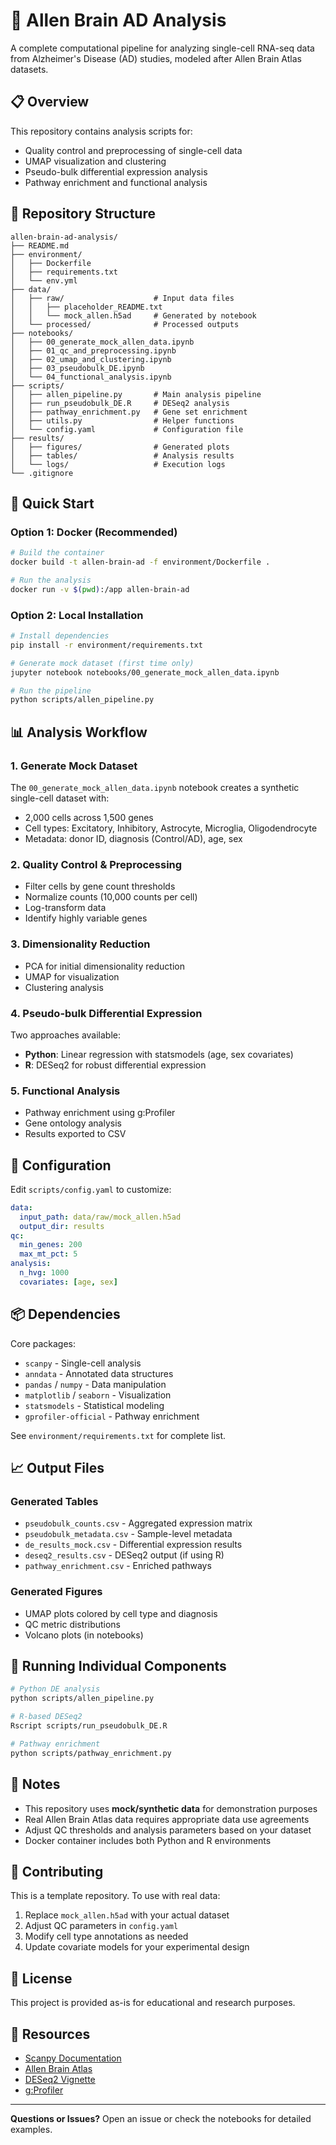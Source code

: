 # 🧠 Allen Brain AD Analysis

A complete computational pipeline for analyzing single-cell RNA-seq data from Alzheimer's Disease (AD) studies, modeled after Allen Brain Atlas datasets.

## 📋 Overview

This repository contains analysis scripts for:
- Quality control and preprocessing of single-cell data
- UMAP visualization and clustering
- Pseudo-bulk differential expression analysis
- Pathway enrichment and functional analysis

## 📁 Repository Structure

```
allen-brain-ad-analysis/
├── README.md
├── environment/
│   ├── Dockerfile
│   ├── requirements.txt
│   └── env.yml
├── data/
│   ├── raw/                    # Input data files
│   │   ├── placeholder_README.txt
│   │   └── mock_allen.h5ad     # Generated by notebook
│   └── processed/              # Processed outputs
├── notebooks/
│   ├── 00_generate_mock_allen_data.ipynb
│   ├── 01_qc_and_preprocessing.ipynb
│   ├── 02_umap_and_clustering.ipynb
│   ├── 03_pseudobulk_DE.ipynb
│   └── 04_functional_analysis.ipynb
├── scripts/
│   ├── allen_pipeline.py       # Main analysis pipeline
│   ├── run_pseudobulk_DE.R     # DESeq2 analysis
│   ├── pathway_enrichment.py   # Gene set enrichment
│   ├── utils.py                # Helper functions
│   └── config.yaml             # Configuration file
├── results/
│   ├── figures/                # Generated plots
│   ├── tables/                 # Analysis results
│   └── logs/                   # Execution logs
└── .gitignore
```

## 🚀 Quick Start

### Option 1: Docker (Recommended)

```bash
# Build the container
docker build -t allen-brain-ad -f environment/Dockerfile .

# Run the analysis
docker run -v $(pwd):/app allen-brain-ad
```

### Option 2: Local Installation

```bash
# Install dependencies
pip install -r environment/requirements.txt

# Generate mock dataset (first time only)
jupyter notebook notebooks/00_generate_mock_allen_data.ipynb

# Run the pipeline
python scripts/allen_pipeline.py
```

## 📊 Analysis Workflow

### 1. Generate Mock Dataset
The `00_generate_mock_allen_data.ipynb` notebook creates a synthetic single-cell dataset with:
- 2,000 cells across 1,500 genes
- Cell types: Excitatory, Inhibitory, Astrocyte, Microglia, Oligodendrocyte
- Metadata: donor ID, diagnosis (Control/AD), age, sex

### 2. Quality Control & Preprocessing
- Filter cells by gene count thresholds
- Normalize counts (10,000 counts per cell)
- Log-transform data
- Identify highly variable genes

### 3. Dimensionality Reduction
- PCA for initial dimensionality reduction
- UMAP for visualization
- Clustering analysis

### 4. Pseudo-bulk Differential Expression
Two approaches available:
- **Python**: Linear regression with statsmodels (age, sex covariates)
- **R**: DESeq2 for robust differential expression

### 5. Functional Analysis
- Pathway enrichment using g:Profiler
- Gene ontology analysis
- Results exported to CSV

## 🔧 Configuration

Edit `scripts/config.yaml` to customize:

```yaml
data:
  input_path: data/raw/mock_allen.h5ad
  output_dir: results
qc:
  min_genes: 200
  max_mt_pct: 5
analysis:
  n_hvg: 1000
  covariates: [age, sex]
```

## 📦 Dependencies

Core packages:
- `scanpy` - Single-cell analysis
- `anndata` - Annotated data structures
- `pandas` / `numpy` - Data manipulation
- `matplotlib` / `seaborn` - Visualization
- `statsmodels` - Statistical modeling
- `gprofiler-official` - Pathway enrichment

See `environment/requirements.txt` for complete list.

## 📈 Output Files

### Generated Tables
- `pseudobulk_counts.csv` - Aggregated expression matrix
- `pseudobulk_metadata.csv` - Sample-level metadata
- `de_results_mock.csv` - Differential expression results
- `deseq2_results.csv` - DESeq2 output (if using R)
- `pathway_enrichment.csv` - Enriched pathways

### Generated Figures
- UMAP plots colored by cell type and diagnosis
- QC metric distributions
- Volcano plots (in notebooks)

## 🧪 Running Individual Components

```bash
# Python DE analysis
python scripts/allen_pipeline.py

# R-based DESeq2
Rscript scripts/run_pseudobulk_DE.R

# Pathway enrichment
python scripts/pathway_enrichment.py
```

## 📝 Notes

- This repository uses **mock/synthetic data** for demonstration purposes
- Real Allen Brain Atlas data requires appropriate data use agreements
- Adjust QC thresholds and analysis parameters based on your dataset
- Docker container includes both Python and R environments

## 🤝 Contributing

This is a template repository. To use with real data:
1. Replace `mock_allen.h5ad` with your actual dataset
2. Adjust QC parameters in `config.yaml`
3. Modify cell type annotations as needed
4. Update covariate models for your experimental design

## 📄 License

This project is provided as-is for educational and research purposes.

## 🔗 Resources

- [Scanpy Documentation](https://scanpy.readthedocs.io/)
- [Allen Brain Atlas](https://portal.brain-map.org/)
- [DESeq2 Vignette](https://bioconductor.org/packages/release/bioc/html/DESeq2.html)
- [g:Profiler](https://biit.cs.ut.ee/gprofiler/)

---

**Questions or Issues?** Open an issue or check the notebooks for detailed examples.